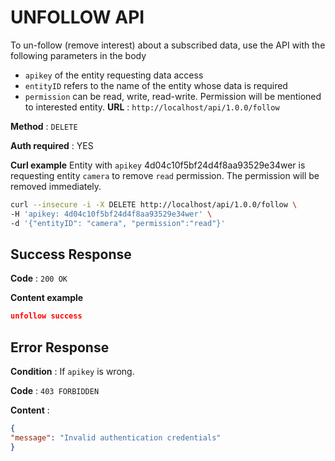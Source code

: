 # UNFOLLOW API

To un-follow (remove interest) about a subscribed data, use the API with the following parameters in the body

* `apikey` of the entity requesting data access
* `entityID` refers to the name of the entity whose data is required
* `permission` can be read, write, read-write. Permission will be mentioned to interested entity.
**URL** : `http://localhost/api/1.0.0/follow`

**Method** : `DELETE`

**Auth required** : YES

**Curl example**
Entity with `apikey` 4d04c10f5bf24d4f8aa93529e34wer is requesting entity `camera` to remove `read` permission. The permission will be removed immediately.

```bash
curl --insecure -i -X DELETE http://localhost/api/1.0.0/follow \
-H 'apikey: 4d04c10f5bf24d4f8aa93529e34wer' \
-d '{"entityID": "camera", "permission":"read"}'
```
## Success Response

**Code** : `200 OK`

**Content example**

```json
unfollow success
```
## Error Response

**Condition** : If `apikey` is wrong.

**Code** : `403 FORBIDDEN`

**Content** :

```json
{
"message": "Invalid authentication credentials"
}
```
